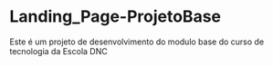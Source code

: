 # Landing_Page-ProjetoBase
Este é um projeto de desenvolvimento do modulo base do curso de tecnologia da Escola DNC
